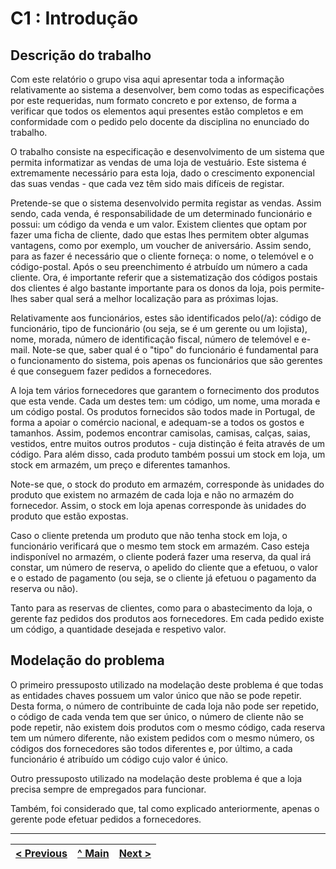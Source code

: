 # C1 : Introdução


## Descrição do trabalho

Com este relatório o grupo visa aqui apresentar toda a informação relativamente ao sistema a desenvolver, bem como todas as especificações por este requeridas, num formato concreto e por extenso, de forma a verificar que todos os elementos aqui presentes estão completos e em conformidade com o pedido pelo docente da disciplina no enunciado do trabalho.

O trabalho consiste na especificação e desenvolvimento de um sistema que permita informatizar as vendas de uma loja de vestuário. Este sistema é extremamente necessário para esta loja, dado o crescimento exponencial das suas vendas - que cada vez têm sido mais difíceis de registar. 

Pretende-se que o sistema desenvolvido permita registar as vendas. Assim sendo, cada venda, é responsabilidade de um determinado funcionário e possui: um código da venda e um valor. Existem clientes que optam por fazer uma ficha de cliente, dado que estas lhes permitem obter algumas vantagens, como por exemplo, um voucher de aniversário. Assim sendo, para as fazer é necessário que o cliente forneça: o nome, o telemóvel e o código-postal. Após o seu preenchimento é atrbuído um número a cada cliente. Ora, é importante referir que a sistematização dos códigos postais dos clientes é algo bastante importante para os donos da loja, pois permite-lhes saber qual será a melhor localização para as próximas lojas. 

Relativamente aos funcionários, estes são identificados pelo(/a): código de funcionário, tipo de funcionário (ou seja, se é um gerente ou um lojista), nome, morada, número de identificação fiscal, número de telemóvel e e-mail. Note-se que, saber qual é o "tipo" do funcionário é fundamental para o funcionamento do sistema, pois apenas os funcionários que são gerentes é que conseguem fazer pedidos a fornecedores.

A loja tem vários fornecedores que garantem o fornecimento dos produtos que esta vende. Cada um destes tem: um código, um nome, uma morada e um código postal. Os produtos fornecidos são todos made in Portugal, de forma a apoiar o comércio nacional, e adequam-se a todos os gostos e tamanhos. Assim, podemos encontrar camisolas, camisas, calças, saias, vestidos, entre muitos outros produtos - cuja distinção é feita através de um código. Para além disso, cada produto também possui um stock em loja, um stock em armazém, um preço e diferentes tamanhos. 

Note-se que, o stock do produto em armazém, corresponde às unidades do produto que existem no armazém de cada loja e não no armazém do fornecedor. Assim, o stock em loja apenas corresponde às unidades do produto que estão expostas.

Caso o cliente pretenda um produto que não tenha stock em loja, o funcionário verificará que o mesmo tem stock em armazém. Caso esteja indisponível no armazém, o cliente poderá fazer uma reserva, da qual irá constar, um número de reserva, o apelido do cliente que a efetuou, o valor e o estado de pagamento (ou seja, se o cliente já efetuou o pagamento da reserva ou não).

Tanto para as reservas de clientes, como para o abastecimento da loja, o gerente faz pedidos dos produtos aos fornecedores. Em cada pedido existe um código, a quantidade desejada e respetivo valor. 


## Modelação do problema

O primeiro pressuposto utilizado na modelação deste problema é que todas as entidades chaves possuem um valor único que não se pode repetir. Desta forma, o número de contribuinte de cada loja não pode ser repetido, o código de cada venda tem que ser único, o número de cliente não se pode repetir, não existem dois produtos com o mesmo código, cada reserva tem um número diferente, não existem pedidos com o mesmo número, os códigos dos fornecedores são todos diferentes e, por último, a cada funcionário é atribuído um código cujo valor é único.

Outro pressuposto utilizado na modelação deste problema é que a loja precisa sempre de empregados para funcionar.

Também, foi considerado que, tal como explicado anteriormente, apenas o gerente pode efetuar pedidos a fornecedores. 


---
[< Previous](REI00.md) | [^ Main](https://github.com/leonorVicente/tcm21-sibd-g10/) | [Next >](REI02.md)
:--- | :---: | ---: 
